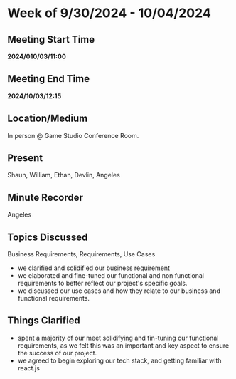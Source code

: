 # Week of 9/30/2024 - 10/04/2024

## Meeting Start Time

**2024/010/03/11:00** 

## Meeting End Time

**2024/10/03/12:15**

## Location/Medium

In person @ Game Studio Conference Room.

## Present

Shaun, William, Ethan, Devlin, Angeles 

## Minute Recorder

Angeles

## Topics Discussed

Business Requirements, Requirements, Use Cases
- we clarified and solidified our business requirement
- we elaborated and fine-tuned our functional and non functional requirements to better reflect our project's specific goals.
- we discussed our use cases and how they relate to our business and functional requirements. 

## Things Clarified

- spent a majority of our meet solidifying and fin-tuning our functional requirements, as we felt this was an important and key aspect to ensure the success of our project.
- we agreed to begin exploring our tech stack, and getting familiar with react.js 
